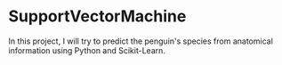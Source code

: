 # SupportVectorMachine
In this project, I will try to predict the penguin's species from anatomical information using Python and Scikit-Learn.
